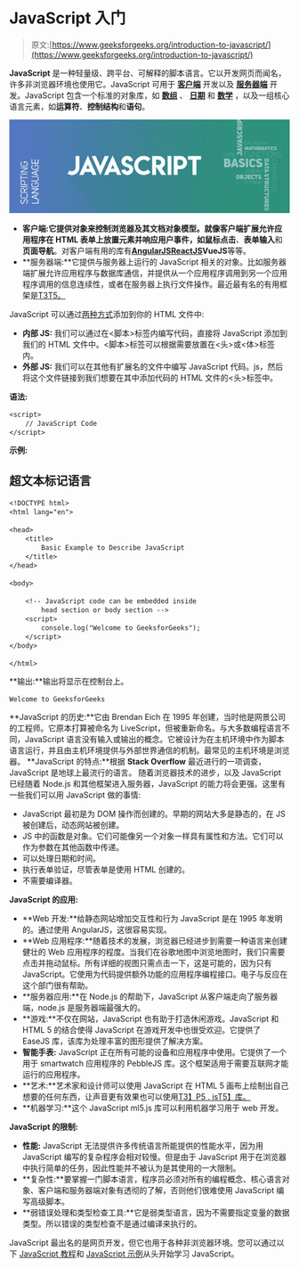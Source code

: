 # JavaScript 入门

> 原文:[https://www.geeksforgeeks.org/introduction-to-javascript/](https://www.geeksforgeeks.org/introduction-to-javascript/)

**JavaScript** 是一种轻量级、跨平台、可解释的脚本语言。它以开发网页而闻名，许多非浏览器环境也使用它。JavaScript 可用于 [**客户端**](https://www.geeksforgeeks.org/server-side-client-side-programming/) 开发以及 [**服务器端**](https://www.geeksforgeeks.org/server-side-client-side-programming/) 开发。JavaScript 包含一个标准的对象库，如 [**数组**](https://www.geeksforgeeks.org/arrays-in-javascript/) 、 [**日期**](https://www.geeksforgeeks.org/javascript-date-objects/) 和 [**数学**](https://www.geeksforgeeks.org/javascript-math-object/) ，以及一组核心语言元素，如**运算符**、**控制结构**和**语句**。

![](img/785984b25214a9e5001c3949ea64c0c1.png)

*   **客户端:**它提供对象来控制浏览器及其文档对象模型。就像客户端扩展允许应用程序在 HTML 表单上放置元素并响应用户事件，如**鼠标点击**、**表单输入**和**页面导航**。对客户端有用的库有[**AngularJS**](https://www.geeksforgeeks.org/introduction-to-angularjs/)[**ReactJS**](https://www.geeksforgeeks.org/react-js-introduction-working/)**VueJS**等等。
*   **服务器端:**它提供与服务器上运行的 JavaScript 相关的对象。比如服务器端扩展允许应用程序与数据库通信，并提供从一个应用程序调用到另一个应用程序调用的信息连续性，或者在服务器上执行文件操作。最近最有名的有用框架是[T3T5。](https://www.geeksforgeeks.org/introduction-to-nodejs/)

JavaScript 可以通过[两种方式](https://www.geeksforgeeks.org/where-to-put-javascript-in-an-html-document/)添加到你的 HTML 文件中:

*   **内部 JS:** 我们可以通过在<脚本>标签内编写代码，直接将 JavaScript 添加到我们的 HTML 文件中。<脚本>标签可以根据需要放置在<头>或<体>标签内。
*   **外部 JS:** 我们可以在其他有扩展名的文件中编写 JavaScript 代码。js，然后将这个文件链接到我们想要在其中添加代码的 HTML 文件的<头>标签中。

**语法:**

```
<script>
    // JavaScript Code
</script>
```

**示例:**

## 超文本标记语言

```
<!DOCTYPE html>
<html lang="en">

<head>
    <title>
        Basic Example to Describe JavaScript
    </title>
</head>

<body>

    <!-- JavaScript code can be embedded inside
        head section or body section -->
    <script>
        console.log("Welcome to GeeksforGeeks");
    </script>
</body>

</html>
```

**输出:**输出将显示在控制台上。

```
Welcome to GeeksforGeeks
```

**JavaScript 的历史:**它由 Brendan Eich 在 1995 年创建，当时他是网景公司的工程师。它原本打算被命名为 LiveScript，但被重新命名。与大多数编程语言不同，JavaScript 语言没有输入或输出的概念。它被设计为在主机环境中作为脚本语言运行，并且由主机环境提供与外部世界通信的机制。最常见的主机环境是浏览器。
**JavaScript 的特点:**根据 **Stack Overflow** 最近进行的一项调查，JavaScript 是地球上最流行的语言。
随着浏览器技术的进步，以及 JavaScript 已经随着 Node.js 和其他框架进入服务器，JavaScript 的能力将会更强。这里有一些我们可以用 JavaScript 做的事情:

*   JavaScript 最初是为 DOM 操作而创建的。早期的网站大多是静态的，在 JS 被创建后，动态网站被创建。
*   JS 中的函数是对象。它们可能像另一个对象一样具有属性和方法。它们可以作为参数在其他函数中传递。
*   可以处理日期和时间。
*   执行表单验证，尽管表单是使用 HTML 创建的。
*   不需要编译器。

**JavaScript 的应用:**

*   **Web 开发:**给静态网站增加交互性和行为 JavaScript 是在 1995 年发明的。通过使用 AngularJS，这很容易实现。
*   **Web 应用程序:**随着技术的发展，浏览器已经进步到需要一种语言来创建健壮的 Web 应用程序的程度。当我们在谷歌地图中浏览地图时，我们只需要点击并拖动鼠标。所有详细的视图只需点击一下，这是可能的，因为只有 JavaScript。它使用为代码提供额外功能的应用程序编程接口。电子与反应在这个部门很有帮助。
*   **服务器应用:**在 Node.js 的帮助下，JavaScript 从客户端走向了服务器端，node.js 是服务器端最强大的。
*   **游戏:**不仅在网站，JavaScript 也有助于打造休闲游戏。JavaScript 和 HTML 5 的结合使得 JavaScript 在游戏开发中也很受欢迎。它提供了 EaseJS 库，该库为处理丰富的图形提供了解决方案。
*   **智能手表:** JavaScript 正在所有可能的设备和应用程序中使用。它提供了一个用于 smartwatch 应用程序的 PebbleJS 库。这个框架适用于需要互联网才能运行的应用程序。
*   **艺术:**艺术家和设计师可以使用 JavaScript 在 HTML 5 画布上绘制出自己想要的任何东西，让声音更有效果也可以使用[T3】P5 . jsT5】库。](https://www.geeksforgeeks.org/p5-js-introduction/)
*   **机器学习:**这个 JavaScript ml5.js 库可以利用机器学习用于 web 开发。

**JavaScript 的限制:**

*   **性能:** JavaScript 无法提供许多传统语言所能提供的性能水平，因为用 JavaScript 编写的复杂程序会相对较慢。但是由于 JavaScript 用于在浏览器中执行简单的任务，因此性能并不被认为是其使用的一大限制。
*   **复杂性:**要掌握一门脚本语言，程序员必须对所有的编程概念、核心语言对象、客户端和服务器端对象有透彻的了解，否则他们很难使用 JavaScript 编写高级脚本。
*   **弱错误处理和类型检查工具:**它是弱类型语言，因为不需要指定变量的数据类型。所以错误的类型检查不是通过编译来执行的。

JavaScript 最出名的是网页开发，但它也用于各种非浏览器环境。您可以通过以下 [JavaScript 教程](https://www.geeksforgeeks.org/javascript-tutorial/)和 [JavaScript 示例](https://www.geeksforgeeks.org/javascript-examples/)从头开始学习 JavaScript。